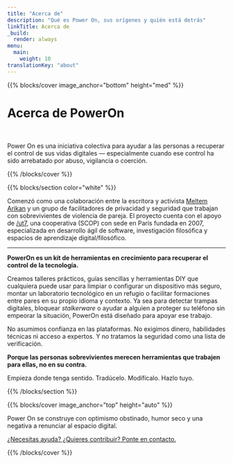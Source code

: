 ```yaml
---
title: "Acerca de"
description: "Qué es Power On, sus orígenes y quién está detrás"
linkTitle: Acerca de
_build:
  render: always
menu:
  main:
    weight: 10
translationKey: "about"
---
```


{{% blocks/cover image_anchor="bottom" height="med" %}}

<h1 class="reactive-font">Acerca de PowerOn</h1>

<p><br></p>

<p class="punishment-font">
Power On es una iniciativa colectiva para ayudar a las personas a recuperar el control de sus vidas digitales — especialmente cuando ese control ha sido arrebatado por abuso, vigilancia o coerción.  
</p>

{{% /blocks/cover %}}

{{% blocks/section color="white" %}}

Comenzó como una colaboración entre la escritora y activista [Meltem Arikan](https://www.meltemarikan.com/) y un grupo de facilitadores 
de privacidad y seguridad que trabajan con sobrevivientes de violencia de pareja. El proyecto cuenta con el apoyo de 
[/ut7](https://ut7.fr/), una cooperativa (SCOP) con sede en París fundada en 2007, especializada en desarrollo ágil de software, 
investigación filosófica y espacios de aprendizaje digital/filosófico.

----

**PowerOn es un kit de herramientas en crecimiento para recuperar el control de la tecnología.**  

Creamos talleres prácticos, guías sencillas y herramientas DIY que cualquiera puede usar para limpiar o configurar un dispositivo más seguro, montar un laboratorio tecnológico en un refugio o facilitar formaciones entre pares en su propio idioma y contexto. Ya sea para detectar trampas digitales, bloquear *stalkerware* o ayudar a alguien a proteger su teléfono sin empeorar la situación, PowerOn está diseñado para apoyar ese trabajo.  

No asumimos confianza en las plataformas. No exigimos dinero, habilidades técnicas ni acceso a expertos. Y no tratamos la seguridad como una lista de verificación.  

**Porque las personas sobrevivientes merecen herramientas que trabajen para ellas, no en su contra.**  

Empieza donde tenga sentido. Tradúcelo. Modifícalo. Hazlo tuyo. 

{{% /blocks/section %}}

{{% blocks/cover image_anchor="top" height="auto" %}}

<p class="punishment2-font">
  Power On se construye con optimismo obstinado, humor seco y una negativa a renunciar al espacio digital.
</p>

<p class="punishment2-font">
  <a href="../contacto">¿Necesitas ayuda? ¿Quieres contribuir? Ponte en contacto.</a>
</p>

{{% /blocks/cover %}}
